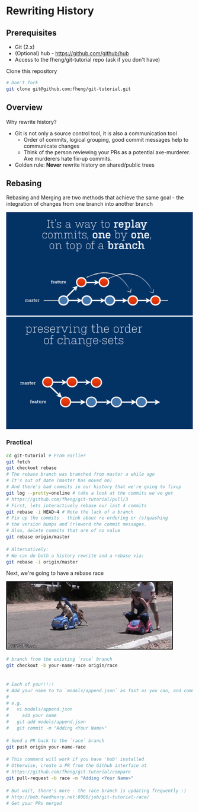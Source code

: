 # Rewriting History

## Prerequisites

* Git (2.x)
* (Optional) hub - https://github.com/github/hub
* Access to the fheng/git-tutorial repo (ask if you don't have)

Clone this repository

```bash
# Don't fork
git clone git@github.com:fheng/git-tutorial.git
```

## Overview

Why rewrite history?

* Git is not only a source control tool, it is also a communication tool
    * Order of commits, logical grouping, good commit messages help to communicate changes
    * Think of the person reviewing your PRs as a potential axe-murderer. Axe murderers hate fix-up commits.
* Golden rule: **Never** rewrite history on shared/public trees

## Rebasing

Rebasing and Merging are two methods that achieve the same goal - the integration of changes from one branch into another branch


![rebase on master](rebase-on-master-cropped.gif "Rebase on Master")
![reabse on feature](rebase-on-feature-cropped.gif "Rebase on Feature Branch")

### Practical

```bash
cd git-tutorial # From earlier
git fetch
git checkout rebase
# The rebase branch was branched from master a while ago
# It's out of date (master has moved on)
# And there's bad commits in our history that we're going to fixup
git log --pretty=oneline # take a look at the commits we've got
# https://github.com/fheng/git-tutorial/pull/3
# First, lets interactively rebase our last 4 commits
git rebase -i HEAD~4 # Note the lack of a branch
# Fix up the commits - think about re-ordering or (s)quashing
# the version bumps and (r)eword the commit messages. 
# Also, delete commits that are of no value
git rebase origin/master

# Alternatively:
# We can do both a history rewrite and a rebase via:
git rebase -i origin/master
```

Next, we're going to have a rebase race

![reabse race](rebase-race.gif "Rebase Race")

```bash
# branch from the existing `race` branch
git checkout -b your-name-race origin/race


# Each of you!!!!!
# Add your name to to `models/append.json` as fast as you can, and commit it
#
# e.g.
#   vi models/append.json
#     add your name
#   git add models/append.json
#   git commit -m "Adding <Your Name>"

# Send a PR back to the `race` branch
git push origin your-name-race

# This command will work if you have 'hub' installed
# Otherwise, create a PR from the Github interface at 
# https://github.com/fheng/git-tutorial/compare
git pull-request -b race -m "Adding <Your Name>"

# But wait, there's more - the race branch is updating frequently :)
# http://bob.feedhenry.net:8080/job/git-tutorial-race/
# Get your PRs merged
```